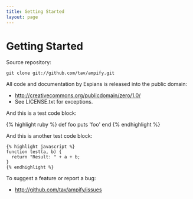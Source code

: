 ```yaml
---
title: Getting Started
layout: page
---
```


Getting Started
===============

Source repository:

    git clone git://github.com/tav/ampify.git

All code and documentation by Espians is released into the public domain:

* http://creativecommons.org/publicdomain/zero/1.0/
* See LICENSE.txt for exceptions.

And this is a test code block:

{% highlight ruby %}
def foo
  puts 'foo'
end
{% endhighlight %}

And this is another test code block:

    {% highlight javascript %}
    function test(a, b) {
      return "Result: " + a + b;
    }
    {% endhighlight %}

To suggest a feature or report a bug:

* http://github.com/tav/ampify/issues
